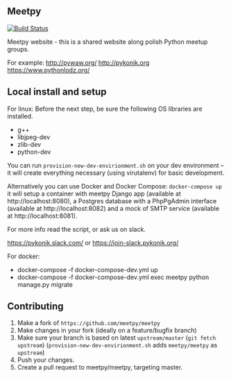 ## Meetpy
[![Build Status](https://travis-ci.org/meetpy/meetpy.svg?branch=master)](https://travis-ci.org/meetpy/meetpy)

Meetpy website - this is a shared website along polish Python meetup groups.

For example:
http://pywaw.org/
http://pykonik.org
https://www.pythonlodz.org/


## Local install and setup
For linux:
Before the next step, be sure the following OS libraries are installed.
 - g++
 - libjpeg-dev
 - zlib-dev
 - python-dev

You can run `provision-new-dev-envirionment.sh` on your dev environment – it will create
everything necessary (using virutalenv) for basic development.

Alternatively you can use Docker and Docker Compose:
`docker-compose up` it will setup a container with meetpy Django app
(available at http://localhost:8080), a Postgres database with a PhpPgAdmin
interface (available at http://localhost:8082) and a mock of SMTP service
(available at http://localhost:8081).

For more info read the script, or ask us on slack.

https://pykonik.slack.com/ or https://join-slack.pykonik.org/

For docker:
 - docker-compose -f docker-compose-dev.yml up
 - docker-compose -f docker-compose-dev.yml exec meetpy python manage.py migrate


## Contributing

1. Make a fork of `https://github.com/meetpy/meetpy`
2. Make changes in your fork (ideally on a feature/bugfix branch)
3. Make sure your branch is based on latest `upstream/master` (`git fetch
   upstream`) (`provision-new-dev-envirionment.sh` adds `meetpy/meetpy` as `upstream`)
4. Push your changes.
5. Create a pull request to meetpy/meetpy, targeting master.
